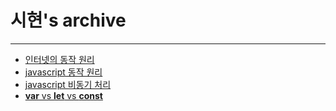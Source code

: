 # 시현's archive
<hr>

- [인터넷의 동작 원리](./Archive/Internet/인터넷의_동작원리.md)
- [javascript 동작 원리](./Archive/js/js_동작원리.md)
- [javascript 비동기 처리](./Archive/js/CallBack.md)
- [**var** vs **let** vs **const**](./Archive/js/var_let_const.md)
